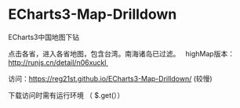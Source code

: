 # ECharts3-Map-Drilldown

ECharts3中国地图下钻

点击各省，进入各省地图，包含台湾。南海诸岛已过滤。
 
highMap版本：http://runjs.cn/detail/n06xuckl 

访问：https://reg21st.github.io/ECharts3-Map-Drilldown/  (较慢)

下载访问时需有运行环境 （  $.get(））

